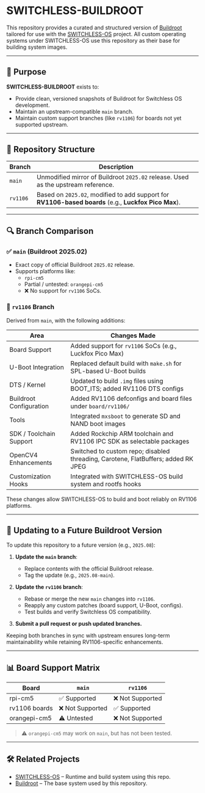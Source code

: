 # SWITCHLESS-BUILDROOT

This repository provides a curated and structured version of [Buildroot](https://buildroot.org) tailored for use with the [SWITCHLESS-OS](https://github.com/nichonaugle/CORE-OS) project. All custom operating systems under SWITCHLESS-OS use this repository as their base for building system images.

---

## 🧱 Purpose

**SWITCHLESS-BUILDROOT** exists to:

- Provide clean, versioned snapshots of Buildroot for Switchless OS development.
- Maintain an upstream-compatible `main` branch.
- Maintain custom support branches (like `rv1106`) for boards not yet supported upstream.

---

## 📁 Repository Structure

| Branch         | Description |
|----------------|-------------|
| `main`         | Unmodified mirror of Buildroot `2025.02` release. Used as the upstream reference. |
| `rv1106`       | Based on `2025.02`, modified to add support for **RV1106-based boards** (e.g., **Luckfox Pico Max**). |

---

## 🔍 Branch Comparison

### ✅ `main` (Buildroot 2025.02)
- Exact copy of official Buildroot `2025.02` release.
- Supports platforms like:
  - `rpi-cm5`
  - Partial / untested: `orangepi-cm5`
  - ❌ No support for `rv1106` SoCs.

### 🔧 `rv1106` Branch
Derived from `main`, with the following additions:

| Area                     | Changes Made                                                                 |
|--------------------------|------------------------------------------------------------------------------|
| Board Support            | Added support for `rv1106` SoCs (e.g., Luckfox Pico Max)                     |
| U-Boot Integration       | Replaced default build with `make.sh` for SPL-based U-Boot builds            |
| DTS / Kernel             | Updated to build `.img` files using BOOT_ITS; added RV1106 DTS configs       |
| Buildroot Configuration  | Added RV1106 defconfigs and board files under `board/rv1106/`                |
| Tools                    | Integrated `mxsboot` to generate SD and NAND boot images                     |
| SDK / Toolchain Support  | Added Rockchip ARM toolchain and RV1106 IPC SDK as selectable packages       |
| OpenCV4 Enhancements     | Switched to custom repo; disabled threading, Carotene, FlatBuffers; added RK JPEG |
| Customization Hooks      | Integrated with SWITCHLESS-OS build system and rootfs hooks   

These changes allow SWITCHLESS-OS to build and boot reliably on RV1106 platforms.

---

## 🔁 Updating to a Future Buildroot Version

To update this repository to a future version (e.g., `2025.08`):

1. **Update the `main` branch**:
   - Replace contents with the official Buildroot release.
   - Tag the update (e.g., `2025.08-main`).

2. **Update the `rv1106` branch**:
   - Rebase or merge the new `main` changes into `rv1106`.
   - Reapply any custom patches (board support, U-Boot, configs).
   - Test builds and verify Switchless OS compatibility.

3. **Submit a pull request or push updated branches.**

Keeping both branches in sync with upstream ensures long-term maintainability while retaining RV1106-specific enhancements.

---

## 📊 Board Support Matrix

| Board           | `main`       | `rv1106`     |
|----------------|--------------|--------------|
| rpi-cm5        | ✅ Supported | ❌ Not Supported |
| rv1106 boards  | ❌ Not Supported | ✅ Supported |
| orangepi-cm5   | ⚠️ Untested  | ❌ Not Supported |

> ⚠️ `orangepi-cm5` may work on `main`, but has not been tested.

---

## 🛠 Related Projects

- [SWITCHLESS-OS](https://github.com/nichonaugle/CORE-OS) – Runtime and build system using this repo.
- [Buildroot](https://buildroot.org) – The base system used by this repository.

